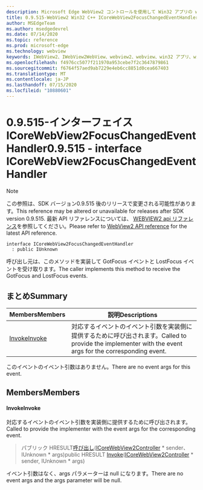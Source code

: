 ```yaml
---
description: Microsoft Edge WebView2 コントロールを使用して Win32 アプリの web コンテンツをホストする
title: 0.9.515-WebView2 Win32 C++ ICoreWebView2FocusChangedEventHandler
author: MSEdgeTeam
ms.author: msedgedevrel
ms.date: 07/14/2020
ms.topic: reference
ms.prod: microsoft-edge
ms.technology: webview
keywords: IWebView2、IWebView2WebView、webview2、webview、win32 アプリ、win32、edge、ICoreWebView2、ICoreWebView2Controller、browser control、edge html
ms.openlocfilehash: f4976cc5077f211970a953cebe7f2c3647879861
ms.sourcegitcommit: f6764f57aed9ab7229e4eb6cc8851d0cea667403
ms.translationtype: MT
ms.contentlocale: ja-JP
ms.lasthandoff: 07/15/2020
ms.locfileid: "10880601"
---
```

# <span data-ttu-id="a7c61-104">0.9.515-インターフェイス ICoreWebView2FocusChangedEventHandler</span><span class="sxs-lookup"><span data-stu-id="a7c61-104">0.9.515 - interface ICoreWebView2FocusChangedEventHandler</span></span> 

> [!NOTE]
> <span data-ttu-id="a7c61-105">この参照は、SDK バージョン0.9.515 後のリリースで変更される可能性があります。</span><span class="sxs-lookup"><span data-stu-id="a7c61-105">This reference may be altered or unavailable for releases after SDK version 0.9.515.</span></span> <span data-ttu-id="a7c61-106">最新 API リファレンスについては、 [WEBVIEW2 api リファレンス](../../../webview2-api-reference.md)を参照してください。</span><span class="sxs-lookup"><span data-stu-id="a7c61-106">Please refer to [WebView2 API reference](../../../webview2-api-reference.md) for the latest API reference.</span></span>

```
interface ICoreWebView2FocusChangedEventHandler
  : public IUnknown
```

<span data-ttu-id="a7c61-107">呼び出し元は、このメソッドを実装して GotFocus イベントと LostFocus イベントを受け取ります。</span><span class="sxs-lookup"><span data-stu-id="a7c61-107">The caller implements this method to receive the GotFocus and LostFocus events.</span></span>

## <span data-ttu-id="a7c61-108">まとめ</span><span class="sxs-lookup"><span data-stu-id="a7c61-108">Summary</span></span>

 <span data-ttu-id="a7c61-109">Members</span><span class="sxs-lookup"><span data-stu-id="a7c61-109">Members</span></span>                        | <span data-ttu-id="a7c61-110">説明</span><span class="sxs-lookup"><span data-stu-id="a7c61-110">Descriptions</span></span>
--------------------------------|---------------------------------------------
[<span data-ttu-id="a7c61-111">Invoke</span><span class="sxs-lookup"><span data-stu-id="a7c61-111">Invoke</span></span>](#invoke) | <span data-ttu-id="a7c61-112">対応するイベントのイベント引数を実装側に提供するために呼び出されます。</span><span class="sxs-lookup"><span data-stu-id="a7c61-112">Called to provide the implementer with the event args for the corresponding event.</span></span>

<span data-ttu-id="a7c61-113">このイベントのイベント引数はありません。</span><span class="sxs-lookup"><span data-stu-id="a7c61-113">There are no event args for this event.</span></span>

## <span data-ttu-id="a7c61-114">Members</span><span class="sxs-lookup"><span data-stu-id="a7c61-114">Members</span></span>

#### <span data-ttu-id="a7c61-115">Invoke</span><span class="sxs-lookup"><span data-stu-id="a7c61-115">Invoke</span></span> 

<span data-ttu-id="a7c61-116">対応するイベントのイベント引数を実装側に提供するために呼び出されます。</span><span class="sxs-lookup"><span data-stu-id="a7c61-116">Called to provide the implementer with the event args for the corresponding event.</span></span>

> <span data-ttu-id="a7c61-117">パブリック HRESULT[呼び出し](#invoke)([ICoreWebView2Controller](icorewebview2controller.md) \* sender、IUnknown \* args)</span><span class="sxs-lookup"><span data-stu-id="a7c61-117">public HRESULT [Invoke](#invoke)([ICoreWebView2Controller](icorewebview2controller.md) \* sender, IUnknown \* args)</span></span>

<span data-ttu-id="a7c61-118">イベント引数はなく、args パラメーターは null になります。</span><span class="sxs-lookup"><span data-stu-id="a7c61-118">There are no event args and the args parameter will be null.</span></span>

